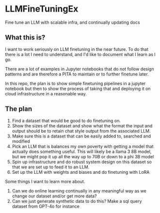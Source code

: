 # LLMFineTuningEx
Fine tune an LLM with scalable infra, and continually updating docs

## What this is?

I want to work seriously on LLM finetuning in the near future. 
To do that there is a lot I need to understand, and I'd like to document what I learn as I go.

There are a lot of examples in Jupyter notebooks that do not follow design patterns and are therefore a PITA to maintain or to further finetune later.

In this repo, the plan is to show simple finetuning pipelines in a jupyter notebook but then to show the process of taking that and deploying it on cloud infrastructure in a reasonable way.

## The plan

1. Find a dataset that would be good to do finetuning on.
  1. Show the sizes of the dataset and show what the format the input and output should be to retain chat style output from the associated LLM.
  2. Make sure this is a dataset that can be easily added to, searched and modified
2. Pick an LLM that is balances my own poverty with getting a model that actually does something useful. This will likely be a llama 3 8B model, but we might pop it up all the way up to 70B or down to a phi 3B model
4.  Spin up infrastructure and do robust system design on this dataset so that we are set up to feed it to an LLM.
5.  Set up the LLM with weights and biases and do finetuning with LoRA

Some things I want to learn more about.
1. Can we do online learning continually in any meaningful way as we change our dataset and/or get more data?
2. Can we just generate synthetic data to do this? Make a sql query dataset from GPT-4o for instance
